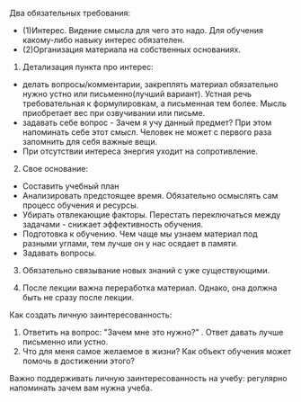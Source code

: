 Два обязательных требования:  
 - (1)Интерес. Видение смысла для чего это надо. Для обучения какому-либо навыку интерес обязателен.
 - (2)Организация материала на собственных основаниях. 

1. Детализация пункта про интерес:
- делать вопросы/комментарии, закреплять материал обязательно нужно устно или письменно(лучший вариант). Устная речь требовательная к формулировкам, а письменная тем более. Мысль приобретает вес при озвучивании или письме.
- задавать себе вопрос - Зачем я учу данный предмет? При этом напоминать себе этот смысл. Человек не может с первого раза запомнить для себя важные вещи.
- При отсутствии интереса энергия уходит на сопротивление.

2. Свое основание:
- Составить учебный план
- Анализировать предстоящее время. Обязательно осмыслять сам процесс обучения и ресурсы. 
- Убирать отвлекающие факторы. Перестать переключаться между задачами - снижает эффективность обучения.
- Подготовка к обучению. Чем чаще мы узнаем материал под разными углами, тем лучше он у нас осядает в памяти.
- Задавать вопросы.

3. Обязательно связывание новых знаний с уже существующими.

4. После лекции важна переработка материал. Однако, она должна быть не сразу после лекции.

Как создать личную заинтересованность:
1) Ответить на вопрос: "Зачем мне это нужно?" . Ответ давать лучше письменно или устно.
2) Что для меня самое желаемое в жизни? Как объект обучения может помочь в достижении этого?

Важно поддерживать личную заинтересованность на учебу: регулярно напоминать зачем вам нужна учеба. 

